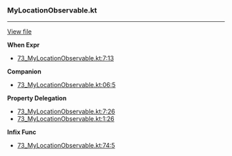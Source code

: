 ### MyLocationObservable.kt
---
[View file](files/73_MyLocationObservable.kt)

**When Expr**

 - [73_MyLocationObservable.kt:7:13](files/73_MyLocationObservable.kt#L7:)

**Companion**

 - [73_MyLocationObservable.kt:06:5](files/73_MyLocationObservable.kt#L06)

**Property Delegation**

 - [73_MyLocationObservable.kt:7:26](files/73_MyLocationObservable.kt#L7:)
 - [73_MyLocationObservable.kt:1:26](files/73_MyLocationObservable.kt#L1:)

**Infix Func**

 - [73_MyLocationObservable.kt:74:5](files/73_MyLocationObservable.kt#L74)
